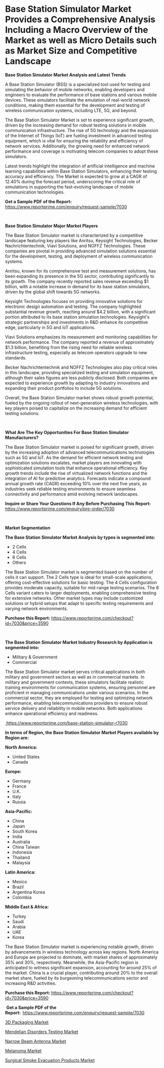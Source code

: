 <p><h1>Base Station Simulator Market Provides a Comprehensive Analysis Including a Macro Overview of the Market as well as Micro Details such as Market Size and Competitive Landscape</h1></p><p><strong>Base Station Simulator Market Analysis and Latest Trends</strong></p>
<p><p>A Base Station Simulator (BSS) is a specialized tool used for testing and simulating the behavior of mobile networks, enabling developers and engineers to evaluate the performance of base stations and various mobile devices. These simulators facilitate the emulation of real-world network conditions, making them essential for the development and testing of wireless communication systems, including LTE, 5G, and beyond.</p><p>The Base Station Simulator Market is set to experience significant growth, driven by the increasing demand for robust testing solutions in mobile communication infrastructure. The rise of 5G technology and the expansion of the Internet of Things (IoT) are fueling investment in advanced testing equipment, which is vital for ensuring the reliability and efficiency of network services. Additionally, the growing need for enhanced network performance and coverage is motivating telecom companies to adopt these simulators.</p><p>Latest trends highlight the integration of artificial intelligence and machine learning capabilities within Base Station Simulators, enhancing their testing accuracy and efficiency. The Market is expected to grow at a CAGR of 12.40% during the forecast period, underscoring the critical role of simulations in supporting the fast-evolving landscape of mobile communication technologies.</p></p>
<p><strong>Get a Sample PDF of the Report:&nbsp;</strong> <a href="https://www.reportprime.com/enquiry/request-sample/7030">https://www.reportprime.com/enquiry/request-sample/7030</a></p>
<p>&nbsp;</p>
<p><strong>Base Station Simulator Major Market Players</strong></p>
<p><p>The Base Station Simulator market is characterized by a competitive landscape featuring key players like Anritsu, Keysight Technologies, Becker Nachrichtentechnik, Viavi Solutions, and NOFFZ Technologies. These companies are pivotal in providing advanced simulation solutions essential for the development, testing, and deployment of wireless communication systems.</p><p>Anritsu, known for its comprehensive test and measurement solutions, has been expanding its presence in the 5G sector, contributing significantly to its growth. The company recently reported sales revenue exceeding $1 billion, with a notable increase in demand for its base station simulators, driven by the global shift towards 5G networks.</p><p>Keysight Technologies focuses on providing innovative solutions for electronic design automation and testing. The company highlighted substantial revenue growth, reaching around $4.2 billion, with a significant portion attributed to its base station simulation technologies. Keysight's strategic partnerships and investments in R&D enhance its competitive edge, particularly in 5G and IoT applications.</p><p>Viavi Solutions emphasizes its measurement and monitoring capabilities for network performance. The company reported a revenue of approximately $1.3 billion, benefiting from the rising need for reliable wireless infrastructure testing, especially as telecom operators upgrade to new standards.</p><p>Becker Nachrichtentechnik and NOFFZ Technologies also play critical roles in this landscape, providing specialized testing and simulation equipment, although their sales figures are less publicly disclosed. Both companies are expected to experience growth by adapting to industry innovations and expanding their product portfolios to include 5G solutions.</p><p>Overall, the Base Station Simulator market shows robust growth potential, fueled by the ongoing rollout of next-generation wireless technologies, with key players poised to capitalize on the increasing demand for efficient testing solutions.</p></p>
<p>&nbsp;</p>
<p><strong>What Are The Key Opportunities For Base Station Simulator Manufacturers?</strong></p>
<p><p>The Base Station Simulator market is poised for significant growth, driven by the increasing adoption of advanced telecommunications technologies such as 5G and IoT. As the demand for efficient network testing and optimization solutions escalates, market players are innovating with sophisticated simulation tools that enhance operational efficiency. Key growth trends include the rise of virtualized network functions and the integration of AI for predictive analytics. Forecasts indicate a compound annual growth rate (CAGR) exceeding 10% over the next five years, as industries seek reliable testing environments to ensure seamless connectivity and performance amid evolving network landscapes.</p></p>
<p><strong>Inquire or Share Your Questions If Any Before Purchasing This Report:</strong> <a href="https://www.reportprime.com/enquiry/pre-order/7030">https://www.reportprime.com/enquiry/pre-order/7030</a></p>
<p>&nbsp;</p>
<p><strong>Market Segmentation</strong></p>
<p><strong>The Base Station Simulator Market Analysis by types is segmented into:</strong></p>
<p><ul><li>2 Cells</li><li>4 Cells</li><li>8 Cells</li><li>Others</li></ul></p>
<p><p>The Base Station Simulator market is segmented based on the number of cells it can support. The 2 Cells type is ideal for small-scale applications, offering cost-effective solutions for basic testing. The 4 Cells configuration provides moderate capacity, suitable for mid-range testing scenarios. The 8 Cells variant caters to larger deployments, enabling comprehensive testing for extensive networks. Other market types may include customized solutions or hybrid setups that adapt to specific testing requirements and varying network environments.</p></p>
<p><strong>Purchase this Report:&nbsp;</strong><a href="https://www.reportprime.com/checkout?id=7030&price=3590">https://www.reportprime.com/checkout?id=7030&price=3590</a></p>
<p>&nbsp;</p>
<p><strong>The Base Station Simulator Market Industry Research by Application is segmented into:</strong></p>
<p><ul><li>Military & Government</li><li>Commercial</li></ul></p>
<p><p>The Base Station Simulator market serves critical applications in both military and government sectors as well as in commercial markets. In military and government contexts, these simulators facilitate realistic training environments for communication systems, ensuring personnel are proficient in managing communications under various scenarios. In the commercial sector, they are employed for testing and optimizing network performance, enabling telecommunications providers to ensure robust service delivery and reliability in mobile networks. Both applications enhance operational efficiency and readiness.</p></p>
<p><a href="https://www.reportprime.com/base-station-simulator-r7030">&nbsp;https://www.reportprime.com/base-station-simulator-r7030</a></p>
<p><strong>In terms of Region, the Base Station Simulator Market Players available by Region are:</strong></p>
<p>
    <p> <strong> North America: </strong>
        <ul>
            <li>United States</li>
            <li>Canada</li>
        </ul>
        </p> 
    <p> <strong> Europe: </strong>
        <ul>
            <li>Germany</li>
            <li>France</li>
            <li>U.K.</li>
            <li>Italy</li>
            <li>Russia</li>
        </ul>
        </p> 
    <p> <strong> Asia-Pacific: </strong>
        <ul>
            <li>China</li>
            <li>Japan</li>
            <li>South Korea</li>
            <li>India</li>
            <li>Australia</li>
            <li>China Taiwan</li>
            <li>Indonesia</li>
            <li>Thailand</li>
            <li>Malaysia</li>
        </ul>
        </p> 
    <p> <strong> Latin America: </strong>
        <ul>
            <li>Mexico</li>
            <li>Brazil</li>
            <li>Argentina Korea</li>
            <li>Colombia</li>
        </ul>
        </p> 
    <p> <strong> Middle East & Africa: </strong>
        <ul>
            <li>Turkey</li>
            <li>Saudi</li>
            <li>Arabia</li>
            <li>UAE</li>
            <li>Korea</li>
        </ul>
    </p>
    </p>
<p><p>The Base Station Simulator market is experiencing notable growth, driven by advancements in wireless technology across key regions. North America and Europe are projected to dominate, with market shares of approximately 35% and 30%, respectively. Meanwhile, the Asia-Pacific region is anticipated to witness significant expansion, accounting for around 25% of the market. China is a crucial player, contributing around 20% to the overall market share, fueled by its burgeoning telecommunications sector and increasing R&D activities.</p></p>
<p><strong>Purchase this Report: </strong><a href="https://www.reportprime.com/checkout?id=7030&price=3590">https://www.reportprime.com/checkout?id=7030&price=3590</a></p>
<p>&nbsp;<strong>Get a Sample PDF of the Report:&nbsp;&nbsp;</strong><a href="https://www.reportprime.com/enquiry/request-sample/7030">https://www.reportprime.com/enquiry/request-sample/7030</a></p>
<p><strong></strong></p>
<p><p><a href="https://www.linkedin.com/pulse/exploring-3d-packaging-market-dynamics-revenue-analysis-iislc?trackingId=x9R%2FvYksS3SMmUSIvaofMw%3D%3D">3D Packaging Market</a></p><p><a href="https://medium.com/@chloeconn57/how-regional-and-global-trends-are-shaping-the-mendelian-disorders-testing-market-for-the-year-bb54fdfa419d">Mendelian Disorders Testing Market</a></p><p><a href="https://github.com/globismark/Market-Research-Report-List-5/blob/main/narrow-beam-antenna-market.md">Narrow Beam Antenna Market</a></p><p><a href="https://medium.com/@chloeconn57/melanoma-market-industry-trends-and-forecast-for-period-from-2024-to-2031-2d5455bc0145">Melanoma Market</a></p><p><a href="https://issuu.com/reportprime-2/docs/surgical-smoke-evacuation-products-_8ef5d3053b7eb0">Surgical Smoke Evacuation Products Market</a></p></p>